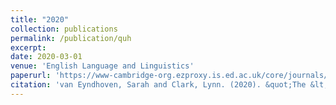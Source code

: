 ```yaml
---
title: "2020"
collection: publications
permalink: /publication/quh
excerpt: 
date: 2020-03-01
venue: 'English Language and Linguistics'
paperurl: 'https://www-cambridge-org.ezproxy.is.ed.ac.uk/core/journals/english-language-and-linguistics/article/quhwh-switch-an-empirical-account-of-the-anglicisation-of-a-scots-variant-in-scotland-during-the-sixteenth-and-seventeenth-centuries/7F8BDD1B6FB15E209D5662A47C1C78E8'
citation: 'van Eyndhoven, Sarah and Clark, Lynn. (2020). &quot;The &lt;quh-&gt;-&lt;wh-&gt; switch: an empirical account of the anglicisation of a Scots variant in Scotland during the sixteenth and seventeenth centuries.&quot; <i>English Language and Linguistics</i>. 24(1).'
---
```


